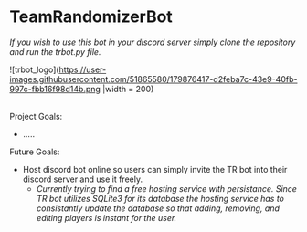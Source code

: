 # TeamRandomizerBot

*If you wish to use this bot in your discord server simply clone the repository and run the trbot.py file.*

![trbot_logo](https://user-images.githubusercontent.com/51865580/179876417-d2feba7c-43e9-40fb-997c-fbb16f98d14b.png |width = 200) 

<br />
Project Goals:

- .....

Future Goals:
- Host discord bot online so users can simply invite the TR bot into their discord server and use it freely.
  - *Currently trying to find a free hosting service with persistance. Since TR bot utilizes SQLite3 for its database
  the hosting service has to consistantly update the database so that adding, removing, and editing players is instant
  for the user.*
<br />
<br />
